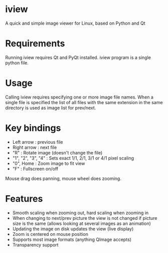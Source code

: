 iview
=====
A quick and simple image viewer for Linux, based on Python and Qt

Requirements
============
Running iview requires Qt and PyQt installed. iview program is a
single python file.

Usage
=====
Calling iview requires specifying one or more image file names.
When a single file is specified the list of all files with the
same extension in the same directory is used as image list for
prev/next.

Key bindings
============
- Left arrow : previous file
- Right arrow : next file
- "R" : Rotate image (doesn't change the file)
- "1", "2", "3", "4" : Sets exact 1/1, 2/1, 3/1 or 4/1 pixel scaling
- "0", Home : Zoom image to fit view
- "F" : Fullscreen on/off

Mouse drag does panning, mouse wheel does zooming.

Features
========
- Smooth scaling when zooming out, hard scaling when zooming in
- When changing to next/prev picture the view is not changed if
  picture size is the same (allows looking at several images as
  an animation)
- Updating the image on disk updates the view (live display)
- Zoom is centered on mouse position
- Supports most image formats (anything QImage accepts)
- Transparency support